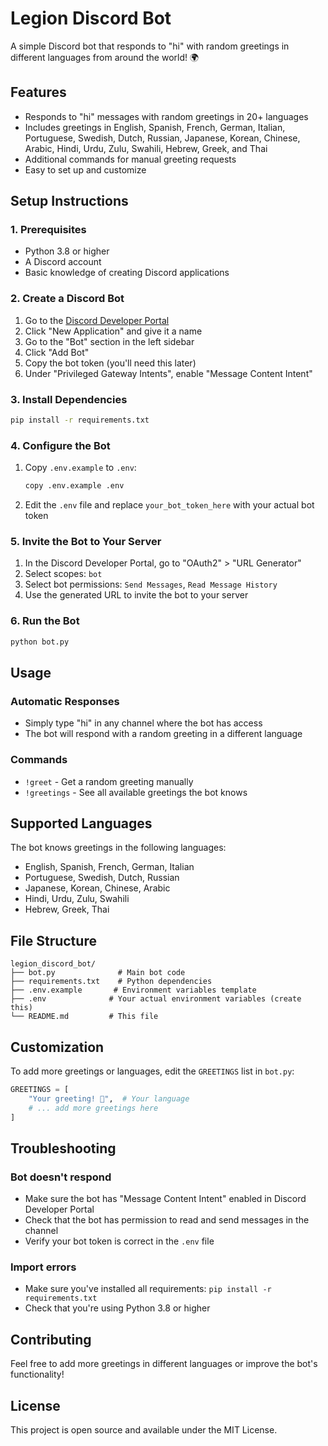 # Legion Discord Bot

A simple Discord bot that responds to "hi" with random greetings in different languages from around the world! 🌍

## Features

- Responds to "hi" messages with random greetings in 20+ languages
- Includes greetings in English, Spanish, French, German, Italian, Portuguese, Swedish, Dutch, Russian, Japanese, Korean, Chinese, Arabic, Hindi, Urdu, Zulu, Swahili, Hebrew, Greek, and Thai
- Additional commands for manual greeting requests
- Easy to set up and customize

## Setup Instructions

### 1. Prerequisites
- Python 3.8 or higher
- A Discord account
- Basic knowledge of creating Discord applications

### 2. Create a Discord Bot
1. Go to the [Discord Developer Portal](https://discord.com/developers/applications)
2. Click "New Application" and give it a name
3. Go to the "Bot" section in the left sidebar
4. Click "Add Bot"
5. Copy the bot token (you'll need this later)
6. Under "Privileged Gateway Intents", enable "Message Content Intent"

### 3. Install Dependencies
```bash
pip install -r requirements.txt
```

### 4. Configure the Bot
1. Copy `.env.example` to `.env`:
   ```bash
   copy .env.example .env
   ```
2. Edit the `.env` file and replace `your_bot_token_here` with your actual bot token

### 5. Invite the Bot to Your Server
1. In the Discord Developer Portal, go to "OAuth2" > "URL Generator"
2. Select scopes: `bot`
3. Select bot permissions: `Send Messages`, `Read Message History`
4. Use the generated URL to invite the bot to your server

### 6. Run the Bot
```bash
python bot.py
```

## Usage

### Automatic Responses
- Simply type "hi" in any channel where the bot has access
- The bot will respond with a random greeting in a different language

### Commands
- `!greet` - Get a random greeting manually
- `!greetings` - See all available greetings the bot knows

## Supported Languages

The bot knows greetings in the following languages:
- English, Spanish, French, German, Italian
- Portuguese, Swedish, Dutch, Russian
- Japanese, Korean, Chinese, Arabic
- Hindi, Urdu, Zulu, Swahili
- Hebrew, Greek, Thai

## File Structure

```
legion_discord_bot/
├── bot.py              # Main bot code
├── requirements.txt    # Python dependencies
├── .env.example       # Environment variables template
├── .env              # Your actual environment variables (create this)
└── README.md         # This file
```

## Customization

To add more greetings or languages, edit the `GREETINGS` list in `bot.py`:

```python
GREETINGS = [
    "Your greeting! 👋",  # Your language
    # ... add more greetings here
]
```

## Troubleshooting

### Bot doesn't respond
- Make sure the bot has "Message Content Intent" enabled in Discord Developer Portal
- Check that the bot has permission to read and send messages in the channel
- Verify your bot token is correct in the `.env` file

### Import errors
- Make sure you've installed all requirements: `pip install -r requirements.txt`
- Check that you're using Python 3.8 or higher

## Contributing

Feel free to add more greetings in different languages or improve the bot's functionality!

## License

This project is open source and available under the MIT License.